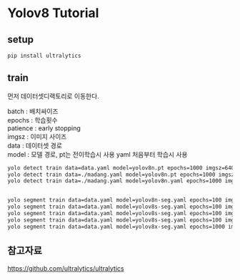 # Yolov8 Tutorial

## setup

```bash
pip install ultralytics
```

## train


먼저 데이터셋디랙토리로 이동한다.   

batch : 배치싸이즈  
epochs : 학습횟수  
patience : early stopping  
imgsz : 이미지 사이즈  
data : 데이터셋 경로  
model : 모델 경로, pt는 전이학습시 사용 yaml 처음부터 학습시 사용     

```bash
yolo detect train data=data.yaml model=yolov8n.pt epochs=1000 imgsz=640 patience=200 batch=32
yolo detect train data=./madang.yaml model=yolov8n.pt epochs=1000 imgsz=640 batch=64 patience=200
yolo detect train data=./madang.yaml model=yolov8n.yaml epochs=1000 imgsz=640 batch=64 patience=200


yolo segment train data=data.yaml model=yolov8n-seg.yaml epochs=100 imgsz=640 batch=64 patience=200  pretrained=yolov8n-seg.pt
yolo segment train data=data.yaml model=yolov8s-seg.yaml epochs=100 imgsz=640 batch=32 patience=200  pretrained=yolov8s-seg.pt
yolo segment train data=data.yaml model=yolov8s-seg.yaml epochs=100 imgsz=640 batch=16 patience=200  pretrained=yolov8s-seg.pt
yolo segment train data=data.yaml model=yolov8s-seg.yaml epochs=100 imgsz=640 batch=16 patience=200  pretrained=yolov8s-seg.pt
yolo segment train data=data.yaml model=yolov8x-seg.yaml epochs=1000 imgsz=640 batch=4 patience=200
```



## 참고자료
https://github.com/ultralytics/ultralytics

